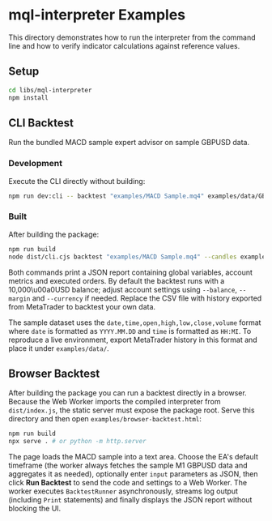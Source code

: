 # mql-interpreter Examples

This directory demonstrates how to run the interpreter from the command line and how to verify indicator calculations against reference values.

## Setup

```bash
cd libs/mql-interpreter
npm install
```

## CLI Backtest

Run the bundled MACD sample expert advisor on sample GBPUSD data.

### Development

Execute the CLI directly without building:

```bash
npm run dev:cli -- backtest "examples/MACD Sample.mq4" examples/data/GBPUSD_M1.csv
```

### Built

After building the package:

```bash
npm run build
node dist/cli.cjs backtest "examples/MACD Sample.mq4" --candles examples/data/GBPUSD_M1.csv
```

Both commands print a JSON report containing global variables, account metrics and executed orders. By default the backtest runs with a 10,000\u00a0USD balance; adjust account settings using `--balance`, `--margin` and `--currency` if needed. Replace the CSV file with history exported from MetaTrader to backtest your own data.

The sample dataset uses the `date,time,open,high,low,close,volume` format where `date` is formatted as `YYYY.MM.DD` and `time` is formatted as `HH:MI`. To reproduce a live environment, export MetaTrader history in this format and place it under `examples/data/`.

## Browser Backtest

After building the package you can run a backtest directly in a browser. Because the Web Worker imports the compiled interpreter
from `dist/index.js`, the static server must expose the package root. Serve this directory and then open `examples/browser-backtest.html`:

```bash
npm run build
npx serve . # or python -m http.server
```

The page loads the MACD sample into a text area. Choose the EA's default timeframe (the worker always fetches the sample M1 GBPUSD data and aggregates it as needed), optionally enter `input` parameters as JSON, then click **Run Backtest** to send the code and settings to a Web Worker. The worker executes `BacktestRunner` asynchronously, streams log output (including `Print` statements) and finally displays the JSON report without blocking the UI.
